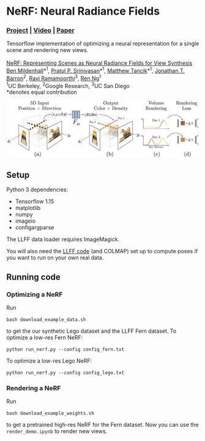 # NeRF: Neural Radiance Fields
### [Project](http://tancik.com/nerf) | [Video](https://youtu.be/JuH79E8rdKc) | [Paper](https://arxiv.org) 

Tensorflow implementation of optimizing a neural representation for a single scene and rendering new views.<br><br>
[NeRF: Representing Scenes as Neural Radiance Fields for View Synthesis](http://tancik.com/nerf)  
 [Ben Mildenhall](https://people.eecs.berkeley.edu/~bmild/)\*<sup>1</sup>, 
 [Pratul P. Srinivasan](https://people.eecs.berkeley.edu/~pratul/)\*<sup>1</sup>, 
 [Matthew Tancik](http://tancik.com/)\*<sup>1</sup>, 
 [Jonathan T. Barron](http://jonbarron.info/)<sup>2</sup>, 
 [Ravi Ramamoorthi](http://cseweb.ucsd.edu/~ravir/)<sup>3</sup>, 
 [Ren Ng](https://www2.eecs.berkeley.edu/Faculty/Homepages/yirenng.html)<sup>1</sup> <br>
 <sup>1</sup>UC Berkeley, <sup>2</sup>Google Research, <sup>3</sup>UC San Diego  
  \*denotes equal contribution  
  

<img src='imgs/pipeline.jpg'/>


## Setup

Python 3 dependencies:

* Tensorflow 1.15 
* matplotlib
* numpy
* imageio
*  configargparse

The LLFF data loader requires ImageMagick.

You will also need the [LLFF code](http://github.com/fyusion/llff) (and COLMAP) set up to compute poses if you want to run on your own real data.

## Running code

### Optimizing a NeRF

Run
```
bash download_example_data.sh
```
to get the our synthetic Lego dataset and the LLFF Fern dataset.
To optimize a low-res Fern NeRF:
```
python run_nerf.py --config config_fern.txt
```
To optimize a low-res Lego NeRF:
```
python run_nerf.py --config config_lego.txt
```

### Rendering a NeRF

Run
```
bash download_example_weights.sh
```
to get a pretrained high-res NeRF for the Fern dataset. Now you can use the `render_demo.ipynb` to render new views.
